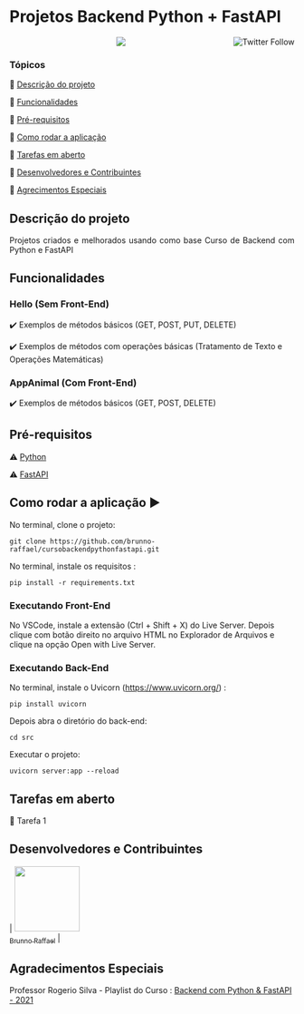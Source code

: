 <h1>Projetos Backend Python + FastAPI</h1> 

<p align="center">
  <a href="https://twitter.com/brunnoraffael"><img src="https://img.shields.io/twitter/follow/brunnoraffael.svg?style=social" align="right" alt="Twitter Follow" /></a>
  
  <img src="http://img.shields.io/static/v1?label=STATUS&message=EM%20DESENVOLVIMENTO&color=RED&style=for-the-badge"/>
</p>

### Tópicos 

:small_blue_diamond: [Descrição do projeto](#descrição-do-projeto)

:small_blue_diamond: [Funcionalidades](#funcionalidades)

:small_blue_diamond: [Pré-requisitos](#pré-requisitos)

:small_blue_diamond: [Como rodar a aplicação](#como-rodar-a-aplicação-arrow_forward)

:small_blue_diamond: [Tarefas em aberto](#tarefas-em-aberto)

:small_blue_diamond: [Desenvolvedores e Contribuintes](#desenvolvedores-e-contribuintes)

:small_blue_diamond: [Agrecimentos Especiais](#agradecimentos-especiais)


## Descrição do projeto 

<p align="justify">
  Projetos criados e melhorados usando como base Curso de Backend com Python e FastAPI
</p>

## Funcionalidades

<h3>
Hello (Sem Front-End)
</h3>

:heavy_check_mark: Exemplos de métodos básicos (GET, POST, PUT, DELETE)

:heavy_check_mark: Exemplos de métodos com operações básicas (Tratamento de Texto e Operações Matemáticas)

<h3>
AppAnimal (Com Front-End)
</h3>

:heavy_check_mark: Exemplos de métodos básicos (GET, POST, DELETE)

## Pré-requisitos

:warning: [Python](https://python.org.br/)

:warning: [FastAPI](https://fastapi.tiangolo.com/)


## Como rodar a aplicação :arrow_forward:

No terminal, clone o projeto: 

```
git clone https://github.com/brunno-raffael/cursobackendpythonfastapi.git
```

No terminal, instale os requisitos :

```
pip install -r requirements.txt
```

<h3>
Executando Front-End
</h3>
No VSCode, instale a extensão (Ctrl + Shift + X) do Live Server.
Depois clique com botão direito no arquivo HTML no Explorador de Arquivos e clique na opção Open with Live Server.

<h3>
Executando Back-End
</h3>

No terminal, instale o Uvicorn (https://www.uvicorn.org/) :

```
pip install uvicorn
```

Depois abra o diretório do back-end:

```
cd src
```

Executar o projeto:

```
uvicorn server:app --reload  
```


## Tarefas em aberto

:memo: Tarefa 1 

## Desenvolvedores e Contribuintes

| [<img src="https://avatars.githubusercontent.com/u/25123693?s=400&u=5b458b8afd2b834f55564077098dd8a0ce64b07f&v=4" width=115><br><sub>Brunno Raffael</sub>](https://github.com/brunno-raffael) |

## Agradecimentos Especiais

Professor Rogerio Silva - Playlist do Curso : <a href="https://www.youtube.com/watch?v=Hx6w7JXYHbY&list=PLuhCJtW2i-wKK9HjfYJI4RIcd9AMIi88k" target="_blank"> Backend com Python & FastAPI - 2021</a>
